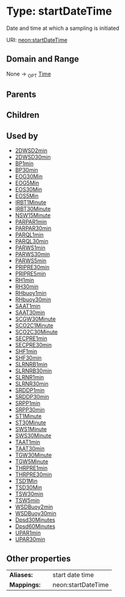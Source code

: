 
# Type: startDateTime


Date and time at which a sampling is initiated

URI: [neon:startDateTime](https://data.neonscience.org/startDateTime)


## Domain and Range

None ->  <sub>OPT</sub> [Time](types/Time.md)

## Parents


## Children


## Used by

 * [2DWSD2min](2DWSD2min.md)
 * [2DWSD30min](2DWSD30min.md)
 * [BP1min](BP1min.md)
 * [BP30min](BP30min.md)
 * [EOG30Min](EOG30Min.md)
 * [EOG5Min](EOG5Min.md)
 * [EOS30Min](EOS30Min.md)
 * [EOS5Min](EOS5Min.md)
 * [IRBT1Minute](IRBT1Minute.md)
 * [IRBT30Minute](IRBT30Minute.md)
 * [NSW15Minute](NSW15Minute.md)
 * [PARPAR1min](PARPAR1min.md)
 * [PARPAR30min](PARPAR30min.md)
 * [PARQL1min](PARQL1min.md)
 * [PARQL30min](PARQL30min.md)
 * [PARWS1min](PARWS1min.md)
 * [PARWS30min](PARWS30min.md)
 * [PARWS5min](PARWS5min.md)
 * [PRIPRE30min](PRIPRE30min.md)
 * [PRIPRE5min](PRIPRE5min.md)
 * [RH1min](RH1min.md)
 * [RH30min](RH30min.md)
 * [RHbuoy1min](RHbuoy1min.md)
 * [RHbuoy30min](RHbuoy30min.md)
 * [SAAT1min](SAAT1min.md)
 * [SAAT30min](SAAT30min.md)
 * [SCGW30Minute](SCGW30Minute.md)
 * [SCO2C1Minute](SCO2C1Minute.md)
 * [SCO2C30Minute](SCO2C30Minute.md)
 * [SECPRE1min](SECPRE1min.md)
 * [SECPRE30min](SECPRE30min.md)
 * [SHF1min](SHF1min.md)
 * [SHF30min](SHF30min.md)
 * [SLRNRB1min](SLRNRB1min.md)
 * [SLRNRB30min](SLRNRB30min.md)
 * [SLRNR1min](SLRNR1min.md)
 * [SLRNR30min](SLRNR30min.md)
 * [SRDDP1min](SRDDP1min.md)
 * [SRDDP30min](SRDDP30min.md)
 * [SRPP1min](SRPP1min.md)
 * [SRPP30min](SRPP30min.md)
 * [ST1Minute](ST1Minute.md)
 * [ST30Minute](ST30Minute.md)
 * [SWS1Minute](SWS1Minute.md)
 * [SWS30Minute](SWS30Minute.md)
 * [TAAT1min](TAAT1min.md)
 * [TAAT30min](TAAT30min.md)
 * [TGW30Minute](TGW30Minute.md)
 * [TGW5Minute](TGW5Minute.md)
 * [THRPRE1min](THRPRE1min.md)
 * [THRPRE30min](THRPRE30min.md)
 * [TSD1Min](TSD1Min.md)
 * [TSD30Min](TSD30Min.md)
 * [TSW30min](TSW30min.md)
 * [TSW5min](TSW5min.md)
 * [WSDBuoy2min](WSDBuoy2min.md)
 * [WSDBuoy30min](WSDBuoy30min.md)
 * [Dpsd30Minutes](Dpsd30Minutes.md)
 * [Dpsd60Minutes](Dpsd60Minutes.md)
 * [UPAR1min](UPAR1min.md)
 * [UPAR30min](UPAR30min.md)

## Other properties

|  |  |  |
| --- | --- | --- |
| **Aliases:** | | start date time |
| **Mappings:** | | neon:startDateTime |

